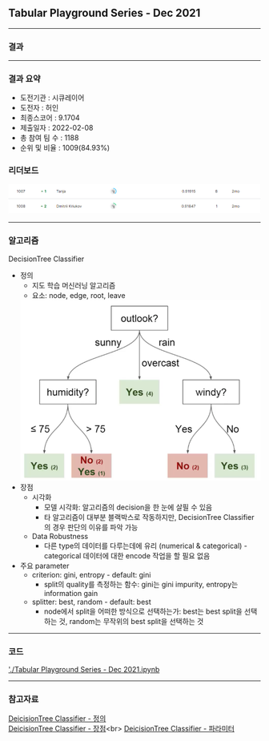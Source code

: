 ## Tabular Playground Series - Dec 2021

------------

### 결과

----------------

### 결과 요약

* 도전기관 : 시큐레이어
* 도전자 : 허인
* 최종스코어 : 9.1704
* 제출일자 : 2022-02-08
* 총 참여 팀 수 : 1188
* 순위 및 비율 :  1009(84.93%)

### 리더보드

![결과](screenshot/scoreDec.png)

----------

### 알고리즘

DecisionTree Classifier
* 정의
  * 지도 학습 머신러닝 알고리즘
  * 요소: node, edge, root, leave
  <img src="screenshot/decisionTree.png" alt="model" style="zoom: 67%;" />
* 장점
  * 시각화
    - 모델 시각화: 알고리즘의 decision을 한 눈에 살필 수 있음
    - 타 알고리즘이 대부분 블랙박스로 작동하지만, DecisionTree Classifier의 경우 판단의 이유를 파악 가능
  * Data Robustness
    - 다른 type의 데이터를 다루는데에 유리 (numerical & categorical) - categorical 데이터에 대한 encode 작업을 할 필요 없음
* 주요 parameter
  * criterion: gini, entropy - default: gini
    - split의 quality를 측정하는 함수: gini는 gini impurity, entropy는 information gain
  * splitter: best, random - default: best
    - node에서 split을 어떠한 방식으로 선택하는가: best는 best split을 선택하는 것, random는 무작위의 best split을 선택하는 것

-----------

### 코드

['./Tabular Playground Series - Dec 2021.ipynb](https://github.com/gjdls01/seculayer_challenge3/blob/main/kaggle/Tabular%20Playground%20Series%20-%20Dec%202021/Tabular%20Playground%20Series%20-%20Dec%202021.ipynb)

-----------

### 참고자료

[DeicisionTree Classifier - 정의](https://www.analyticsvidhya.com/blog/2021/04/beginners-guide-to-decision-tree-classification-using-python/)<br>
[DeicisionTree Classifier - 장점](https://towardsdatascience.com/decision-tree-classifier-explained-in-real-life-picking-a-vacation-destination-6226b2b60575#:~:text=Decision%20Tree%20Classifier%20explained%20in%20real-life%3A%20picking%20a,make%20decisions%2C%20similarly%20to%20how%20humans%20make%20decisions.)<br>
[DeicisionTree Classifier - 파라미터](https://scikit-learn.org/stable/modules/generated/sklearn.tree.DecisionTreeClassifier.html)

